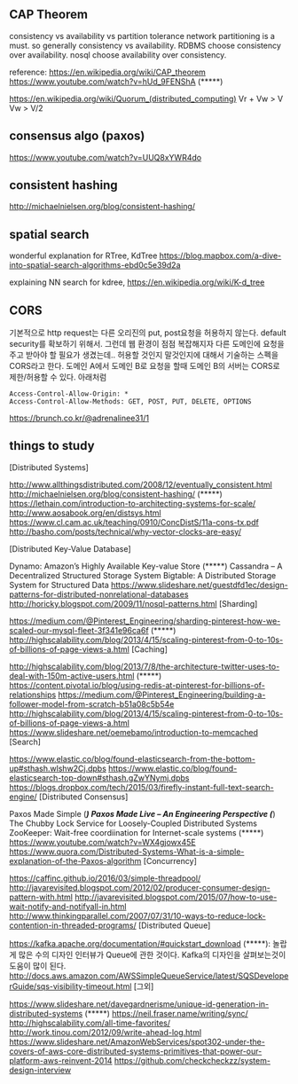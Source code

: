 ## CAP Theorem
consistency vs availability vs partition tolerance
network partitioning is a must. so generally consistency vs availability.
RDBMS choose consistency over availability.
nosql choose availability over consistency.

reference:
https://en.wikipedia.org/wiki/CAP_theorem
https://www.youtube.com/watch?v=hUd_9FENShA (*****)

https://en.wikipedia.org/wiki/Quorum_(distributed_computing)
Vr + Vw > V
Vw > V/2


## consensus algo (paxos)

https://www.youtube.com/watch?v=UUQ8xYWR4do


## consistent hashing
http://michaelnielsen.org/blog/consistent-hashing/


## spatial search 

wonderful explanation for RTree, KdTree
https://blog.mapbox.com/a-dive-into-spatial-search-algorithms-ebd0c5e39d2a

explaining NN search for kdree, https://en.wikipedia.org/wiki/K-d_tree

## CORS
기본적으로 http request는 다른 오리진의 put, post요청을 허용하지 않는다. default security를 확보하기 위해서.
그런데 웹 환경이 점점 복잡해지자 다른 도메인에 요청을 주고 받아야 할 필요가 생겼는데..
허용할 것인지 말것인지에 대해서 기술하는 스펙을 CORS라고 한다.
도메인 A에서 도메인 B로 요청을 할때 도메인 B의 서버는 CORS로 제한/허용할 수 있다.
아래처럼 

```
Access-Control-Allow-Origin: *
Access-Control-Allow-Methods: GET, POST, PUT, DELETE, OPTIONS
```
https://brunch.co.kr/@adrenalinee31/1




## things to study

[Distributed Systems]



http://www.allthingsdistributed.com/2008/12/eventually_consistent.html
http://michaelnielsen.org/blog/consistent-hashing/ (*****)
https://lethain.com/introduction-to-architecting-systems-for-scale/
http://www.aosabook.org/en/distsys.html
https://www.cl.cam.ac.uk/teaching/0910/ConcDistS/11a-cons-tx.pdf
http://basho.com/posts/technical/why-vector-clocks-are-easy/

[Distributed Key-Value Database]

Dynamo: Amazon’s Highly Available Key-value Store (*****)
Cassandra – A Decentralized Structured Storage System
Bigtable: A Distributed Storage System for Structured Data
https://www.slideshare.net/guestdfd1ec/design-patterns-for-distributed-nonrelational-databases
http://horicky.blogspot.com/2009/11/nosql-patterns.html
[Sharding]

https://medium.com/@Pinterest_Engineering/sharding-pinterest-how-we-scaled-our-mysql-fleet-3f341e96ca6f (*****)
http://highscalability.com/blog/2013/4/15/scaling-pinterest-from-0-to-10s-of-billions-of-page-views-a.html
[Caching]

http://highscalability.com/blog/2013/7/8/the-architecture-twitter-uses-to-deal-with-150m-active-users.html (*****)
https://content.pivotal.io/blog/using-redis-at-pinterest-for-billions-of-relationships
https://medium.com/@Pinterest_Engineering/building-a-follower-model-from-scratch-b51a08c5b54e
http://highscalability.com/blog/2013/4/15/scaling-pinterest-from-0-to-10s-of-billions-of-page-views-a.html
https://www.slideshare.net/oemebamo/introduction-to-memcached
[Search]

https://www.elastic.co/blog/found-elasticsearch-from-the-bottom-up#sthash.wlshw2Cj.dpbs
https://www.elastic.co/blog/found-elasticsearch-top-down#sthash.gZwYNymj.dpbs
https://blogs.dropbox.com/tech/2015/03/firefly-instant-full-text-search-engine/
[Distributed Consensus]

Paxos Made Simple (*****)
Paxos Made Live – An Engineering Perspective (*****)
The Chubby Lock Service for Loosely-Coupled Distributed Systems
ZooKeeper: Wait-free coordiination for Internet-scale systems (*****)
https://www.youtube.com/watch?v=WX4gjowx45E
https://www.quora.com/Distributed-Systems-What-is-a-simple-explanation-of-the-Paxos-algorithm
[Concurrency]

https://caffinc.github.io/2016/03/simple-threadpool/
http://javarevisited.blogspot.com/2012/02/producer-consumer-design-pattern-with.html
http://javarevisited.blogspot.com/2015/07/how-to-use-wait-notify-and-notifyall-in.html
http://www.thinkingparallel.com/2007/07/31/10-ways-to-reduce-lock-contention-in-threaded-programs/
[Distributed Queue]

https://kafka.apache.org/documentation/#quickstart_download (*****): 놀랍게 많은 수의 디자인 인터뷰가 Queue에 관한 것이다. Kafka의 디자인을 살펴보는것이 도움이 많이 된다.
http://docs.aws.amazon.com/AWSSimpleQueueService/latest/SQSDeveloperGuide/sqs-visibility-timeout.html
[그외]

https://www.slideshare.net/davegardnerisme/unique-id-generation-in-distributed-systems (*****)
https://neil.fraser.name/writing/sync/
http://highscalability.com/all-time-favorites/
http://work.tinou.com/2012/09/write-ahead-log.html
https://www.slideshare.net/AmazonWebServices/spot302-under-the-covers-of-aws-core-distributed-systems-primitives-that-power-our-platform-aws-reinvent-2014
https://github.com/checkcheckzz/system-design-interview

